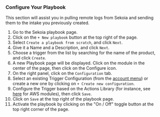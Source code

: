 ### Configure Your Playbook

This section will assist you in pulling remote logs from Sekoia and sending them to the intake you previously created.

1. Go to the Sekoia playbook page.
2. Click on the `+ New playbook` button at the top right of the page.
3. Select `Create a playbook from scratch`, and click `Next`.
4. Give it a Name and a Description, and click `Next`.
5. Choose a trigger from the list by searching for the name of the product, and click `Create`.
6. A new Playbook page will be displayed. Click on the module in the center of the page, then click on the Configure icon.
7. On the right panel, click on the `Configuration` tab.
8. Select an existing Trigger Configuration (from the [account menu](https://docs.sekoia.io/xdr/features/automate/manage-accounts/)) or create a new one by clicking on `+ Create new configuration`.
9. Configure the Trigger based on the Actions Library (for instance, see [here](https://docs.sekoia.io/xdr/features/automate/library/aws/) for AWS modules), then click `Save`.
10. Click on `Save` at the top right of the playbook page.
11. Activate the playbook by clicking on the "On / Off" toggle button at the top right corner of the page.
